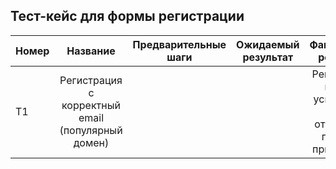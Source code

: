 Тест-кейс для формы регистрации
---------------------

|Номер|Название|Предварительные шаги|Ожидаемый результат|Фактический результат|Комментарий|
| ------------- |:------------------:|:-----:|:------------------:|:------------------:|:------------------:|
|T1|Регистрация с корректный email (популярный домен)|||Регистрация прошла успешно, на почту отправлено письмо-приветствие||
